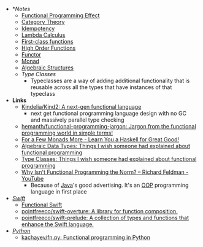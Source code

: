 - **Notes*
	- [Functional Programming Effect](Functional%20Programming%20Effect.md)
	- [Category Theory](../../../Math/Category%20Theory.md)
	- [Idempotency](Idempotency.md)
	- [Lambda Calculus](../../../Math/Lambda%20Calculus.md)
	- [First-class functions](../../../First-class%20functions.md)
	- [High Order Functions](../../../High%20Order%20Functions.md)
	- [Functor](../../../Functor.md)
	- [Monad](Functional%20Programming/Monad.md)
	- [Algebraic Structures](Functional%20Programming/Algebraic%20Structures.md)
	- *Type Classes*
		- Typeclasses are a way of adding additional functionality that is reusable across all the types that have instances of that typeclass
- **Links**
	- [Kindelia/Kind2: A next-gen functional language](https://github.com/Kindelia/Kind2)
		- next get functional programming language design with no GC and massively parallel type checking
	- [hemanth/functional-programming-jargon: Jargon from the functional programming world in simple terms!](https://github.com/hemanth/functional-programming-jargon)
	- [For a Few Monads More - Learn You a Haskell for Great Good!](http://learnhaskellforgood.narod.ru/learnyouahaskell.com/for-a-few-monads-more.html)
	- [Algebraic Data Types: Things I wish someone had explained about functional programming](https://jrsinclair.com/articles/2019/algebraic-data-types-what-i-wish-someone-had-explained-about-functional-programming/)
	- [Type Classes: Things I wish someone had explained about functional programming](https://jrsinclair.com/articles/2019/type-classes-what-i-wish-someone-had-explained-about-functional-programming/)
	- [Why Isn't Functional Programming the Norm? – Richard Feldman - YouTube](https://www.youtube.com/watch?v=QyJZzq0v7Z4)
		- Because of [Java](../../../Java.md)'s good advertising. It's an [OOP](OOP.md) programming language in first place  
- *[Swift](../Swift.md)*
	- [Functional Swift](../Swift/Swift%20Notes/Functional%20Swift.md)
	- [pointfreeco/swift-overture: A library for function composition.](https://github.com/pointfreeco/swift-overture)
	- [pointfreeco/swift-prelude: A collection of types and functions that enhance the Swift language.](https://github.com/pointfreeco/swift-prelude)
- *[Python](../Python.md)*
	- [kachayev/fn.py: Functional programming in Python](https://github.com/kachayev/fn.py)